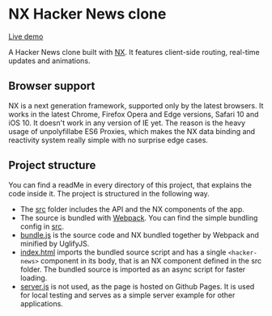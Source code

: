 # NX Hacker News clone

[Live demo](https://nx-hacker-news.github.io)

A Hacker News clone built with [NX](http://nx-framework.com).
It features client-side routing, real-time updates and animations.

## Browser support

NX is a next generation framework, supported only by the latest browsers. It works in the
latest Chrome, Firefox Opera and Edge versions, Safari 10 and iOS 10. It doesn't work in any
version of IE yet. The reason is the heavy usage of unpolyfillabe ES6 Proxies, which
makes the NX data binding and reactivity system really simple with no surprise edge cases.

## Project structure

You can find a readMe in every directory of this project, that explains the code inside it.
The project is structured in the following way.
  - The [src](/src) folder includes the API and the NX components of the app.
  - The source is bundled with [Webpack](https://webpack.github.io/). You can find the simple
    bundling  config in [src](/webpack.config.js).
  - [bundle.js](/bundle.js) is the source code and NX bundled together by Webpack
    and minified by UglifyJS.
  - [index.html](/index.html) imports the bundled source script and has a single
    `<hacker-news>` component in its body, that is an NX component defined in the src folder.
    The bundled source is imported as an async script for faster loading.
  - [server.js](/server.js) is not used, as the page is hosted on Github Pages.
    It is used for local testing and serves as a simple server example for other applications.
